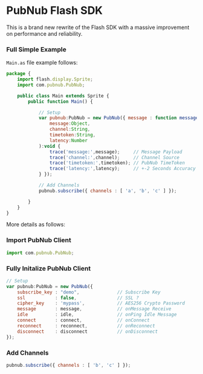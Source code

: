 # PubNub Flash SDK

This is a brand new rewrite of the Flash SDK with 
a massive improvement on performance and reliability.

### Full Simple Example

`Main.as` file example follows:

```javascript
package {
    import flash.display.Sprite;
    import com.pubnub.PubNub;

    public class Main extends Sprite {
        public function Main() {

            // Setup
            var pubnub:PubNub = new PubNub({ message : function message(
                message:Object,
                channel:String,
                timetoken:String,
                latency:Number
            ):void {
                trace('message:',message);     // Message Payload
                trace('channel:',channel);     // Channel Source
                trace('timetoken:',timetoken); // PubNub TimeToken
                trace('latency:',latency);     // +-2 Seconds Accuracy
            } });

            // Add Channels
            pubnub.subscribe({ channels : [ 'a', 'b', 'c' ] });

        }
    }
}
```

More details as follows:


### Import PubNub Client

```javascript
import com.pubnub.PubNub;
```

### Fully Initalize PubNub Client
```javascript
// Setup
var pubnub:PubNub = new PubNub({
    subscribe_key : "demo",              // Subscribe Key
    ssl           : false,               // SSL ?
    cipher_key    : 'mypass',            // AES256 Crypto Password
    message       : message,             // onMessage Receive
    idle          : idle,                // onPing Idle Message
    connect       : connect,             // onConnect
    reconnect     : reconnect,           // onReconnect
    disconnect    : disconnect           // onDisconnect
});
```

### Add Channels
```javascript
pubnub.subscribe({ channels : [ 'b', 'c' ] });
```

